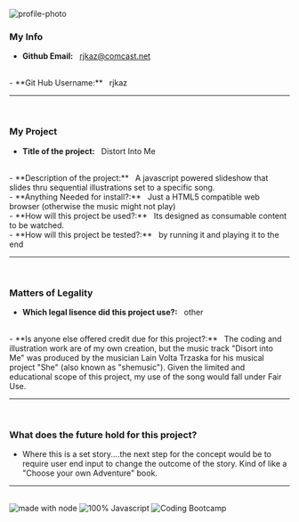 


![profile-photo](https://avatars1.githubusercontent.com/u/55252070?v=4)

### **My Info**
- **Github Email:** &nbsp; [rjkaz@comcast.net](mailto:rjkaz@comcast.net)
<br/>
- **Git Hub Username:**  &nbsp; rjkaz

<hr>
<br/>

### **My Project**
- **Title of the project:** &nbsp; Distort Into Me
<br/>
- **Description of the project:** &nbsp; A javascript powered slideshow that slides thru sequential illustrations set to a specific song.
<br/>
- **Anything Needed for install?:** &nbsp; Just a HTML5 compatible web browser (otherwise the music might not play)
<br/>
- **How will this project be used?:**  &nbsp; Its designed as consumable content to be watched. 
<br/>
- **How will this project be tested?:** &nbsp; by running it and playing it to the end

<hr>
<br/>

### **Matters of Legality**
- **Which legal lisence did this project use?:** &nbsp; other
<br/>
- **Is anyone else offered credit due for this project?:** &nbsp; The coding and illustration work are of my own creation, but the music track "Disort into Me" was produced by the musician Lain Volta Trzaska for his musical project "She" (also known as "shemusic"). Given the limited and educational scope of this project, my use of the song would fall under Fair Use. 

<hr>
<br/>

### **What does the future hold for this project?**
- Where this is a set story....the next step for the concept would be to require user end input to change the outcome of the story. Kind of like a "Choose your own Adventure" book. 

<hr>
<br/>

<img src="https://img.shields.io/badge/powered%20by-NODE-green" alt="made with node">
<img src="https://img.shields.io/badge/-100%25%20Javascript-yellow" alt="100% Javascript">
<img src="https://img.shields.io/badge/-Rutgers%20Coding%20Bootcamp-red" alt="Coding Bootcamp">
<img src="https://img.shields.io/badge/supercalifragilisticexpialidocious-I%20am%20having%20too%20much%20fun%20with%20these%20badges-blue" alt="don't ask>

  